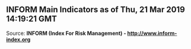 ## INFORM Main Indicators as of Thu, 21 Mar 2019 14:19:21 GMT

Source: **INFORM (Index For Risk Management) - http://www.inform-index.org**